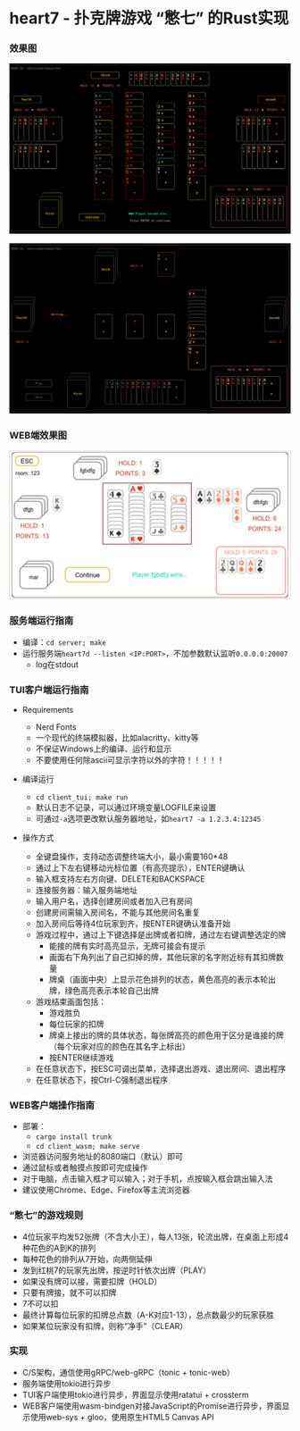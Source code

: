 # heart7 - 扑克牌游戏 “憋七” 的Rust实现
### 效果图

![result](assets/result.png)

![gaming](assets/gaming.png)

### WEB端效果图

![client_wasm](assets/client_wasm.png)

### 服务端运行指南

- 编译：`cd server; make`
- 运行服务端`heart7d --listen <IP:PORT>`，不加参数默认监听`0.0.0.0:20007`
  - log在stdout

### TUI客户端运行指南

- Requirements
  - Nerd Fonts
  - 一个现代的终端模拟器，比如alacritty、kitty等
  - 不保证Windows上的编译、运行和显示
  - 不要使用任何除ascii可显示字符以外的字符！！！！！

- 编译运行
  - `cd client_tui; make run`
  - 默认日志不记录，可以通过环境变量LOGFILE来设置
  - 可通过`-a`选项更改默认服务器地址，如`heart7 -a 1.2.3.4:12345`

- 操作方式
  - 全键盘操作，支持动态调整终端大小，最小需要160*48
  - 通过上下左右键移动光标位置（有高亮提示），ENTER键确认
  - 输入框支持左右方向键、DELETE和BACKSPACE
  - 连接服务器：输入服务端地址
  - 输入用户名，选择创建房间或者加入已有房间
  - 创建房间需输入房间名，不能与其他房间名重复
  - 加入房间后等待4位玩家到齐，按ENTER键确认准备开始
  - 游戏过程中，通过上下键选择是出牌或者扣牌，通过左右键调整选定的牌
    - 能接的牌有实时高亮显示，无牌可接会有提示
    - 画面右下角列出了自己扣掉的牌，其他玩家的名字附近标有其扣牌数量
    - 牌桌（画面中央）上显示花色排列的状态，黄色高亮的表示本轮出牌，绿色高亮表示本轮自己出牌
  - 游戏结束画面包括：
    - 游戏胜负
    - 每位玩家的扣牌
    - 牌桌上接出的牌的具体状态，每张牌高亮的颜色用于区分是谁接的牌（每个玩家对应的颜色在其名字上标出）
    - 按ENTER继续游戏
  - 在任意状态下，按ESC可调出菜单，选择退出游戏、退出房间、退出程序
  - 在任意状态下，按Ctrl-C强制退出程序

### WEB客户端操作指南

- 部署：
  - `cargo install trunk`
  - `cd client_wasm; make serve`
- 浏览器访问服务地址的8080端口（默认）即可
- 通过鼠标或者触摸点按即可完成操作
- 对于电脑，点击输入框才可以输入；对于手机，点按输入框会跳出输入法
- 建议使用Chrome、Edge、Firefox等主流浏览器

### “憋七”的游戏规则

- 4位玩家平均发52张牌（不含大小王），每人13张，轮流出牌，在桌面上形成4种花色的A到K的排列
- 每种花色的排列从7开始，向两侧延伸
- 发到红桃7的玩家先出牌，按逆时针依次出牌（PLAY）
- 如果没有牌可以接，需要扣牌（HOLD）
- 只要有牌接，就不可以扣牌
- 7不可以扣
- 最终计算每位玩家的扣牌总点数（A-K对应1-13），总点数最少的玩家获胜
- 如果某位玩家没有扣牌，则称“净手”（CLEAR）

### 实现

- C/S架构，通信使用gRPC/web-gRPC（tonic + tonic-web）
- 服务端使用tokio进行异步
- TUI客户端使用tokio进行异步，界面显示使用ratatui + crossterm
- WEB客户端使用wasm-bindgen对接JavaScript的Promise进行异步，界面显示使用web-sys + gloo，使用原生HTML5 Canvas API

